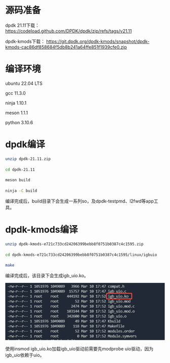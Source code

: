 # 源码准备

dpdk 21.11下载：
https://codeload.github.com/DPDK/dpdk/zip/refs/tags/v21.11

dpdk-kmods下载：
https://git.dpdk.org/dpdk-kmods/snapshot/dpdk-kmods-cac86df858684f5db8b241a64ffe851f1939cfe0.zip

# 编译环境

ubuntu 22.04 LTS

gcc 11.3.0

ninja 1.10.1

meson 1.1.1

python 3.10.6

# dpdk编译

```bash
unzip dpdk-21.11.zip

cd dpdk-21.11

meson build

ninja -C build
```

编译完成后，build目录下会生成一系列so，及dpdk-testpmd、l2fwd等app工具。

# dpdk-kmods编译

```bash
unzip dpdk-kmods-e721c733cd24206399bebb8f0751b0387c4c1595.zip

cd dpdk-kmods-e721c733cd24206399bebb8f0751b0387c4c1595/linux/igbuio

make
```

编译完成后，该目录下会生成igb_uio.ko。

![](assets/20250318_111721_image.png)

使用insmod igb_uio.ko加载igb_uio驱动前需要先modprobe uio驱动，因为igb_uio依赖于uio。
